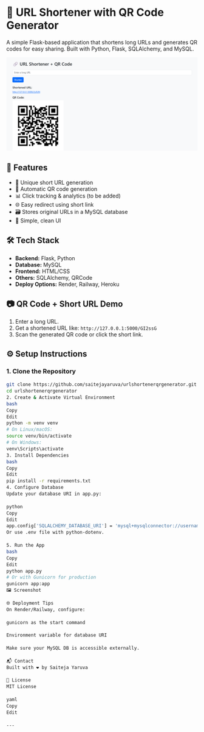 # 🔗 URL Shortener with QR Code Generator

A simple Flask-based application that shortens long URLs and generates QR codes for easy sharing. Built with Python, Flask, SQLAlchemy, and MySQL.

![App Screenshot](Images/Image.png)

## 🚀 Features

- 🔐 Unique short URL generation
- 📎 Automatic QR code generation
- 📊 Click tracking & analytics (to be added)
- 🌐 Easy redirect using short link
- 🗃️ Stores original URLs in a MySQL database
- 🎨 Simple, clean UI

## 🛠️ Tech Stack

- **Backend:** Flask, Python
- **Database:** MySQL
- **Frontend:** HTML/CSS
- **Others:** SQLAlchemy, QRCode
- **Deploy Options:** Render, Railway, Heroku

## 📷 QR Code + Short URL Demo

1. Enter a long URL.
2. Get a shortened URL like: `http://127.0.0.1:5000/GI2ssG`
3. Scan the generated QR code or click the short link.

## ⚙️ Setup Instructions

### 1. Clone the Repository

```bash
git clone https://github.com/saitejayaruva/urlshortenerqrgenerator.git
cd urlshortenerqrgenerator
2. Create & Activate Virtual Environment
bash
Copy
Edit
python -m venv venv
# On Linux/macOS:
source venv/bin/activate
# On Windows:
venv\Scripts\activate
3. Install Dependencies
bash
Copy
Edit
pip install -r requirements.txt
4. Configure Database
Update your database URI in app.py:

python
Copy
Edit
app.config['SQLALCHEMY_DATABASE_URI'] = 'mysql+mysqlconnector://username:password@host:port/dbname'
Or use .env file with python-dotenv.

5. Run the App
bash
Copy
Edit
python app.py
# Or with Gunicorn for production
gunicorn app:app
🖼️ Screenshot

🌐 Deployment Tips
On Render/Railway, configure:

gunicorn as the start command

Environment variable for database URI

Make sure your MySQL DB is accessible externally.

📬 Contact
Built with ❤️ by Saiteja Yaruva

📄 License
MIT License

yaml
Copy
Edit

---
